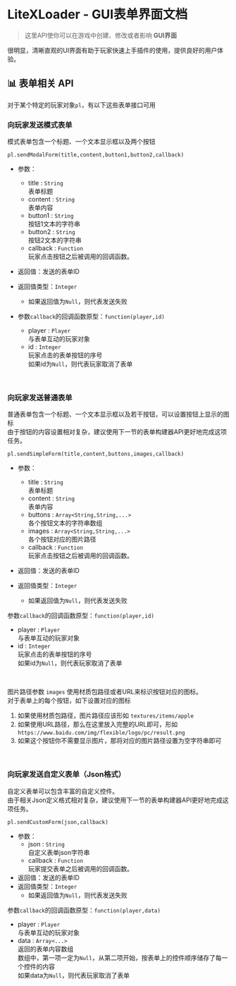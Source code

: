 # LiteXLoader - GUI表单界面文档

> 这里API使你可以在游戏中创建、修改或者影响 **GUI界面**

很明显，清晰直观的UI界面有助于玩家快速上手插件的使用，提供良好的用户体验。

## 📊 表单相关 API

对于某个特定的玩家对象`pl`，有以下这些表单接口可用

### 向玩家发送模式表单

模式表单包含一个标题、一个文本显示框以及两个按钮

`pl.sendModalForm(title,content,button1,button2,callback)`

- 参数：
  - title : `String`  
    表单标题  
  - content : `String`  
    表单内容
  - button1 : `String`  
    按钮1文本的字符串  
  - button2 : `String`  
    按钮2文本的字符串  
  - callback : `Function`  
    玩家点击按钮之后被调用的回调函数。  
- 返回值：发送的表单ID  
- 返回值类型：`Integer`
  - 如果返回值为`Null`，则代表发送失败

- 参数`callback`的回调函数原型：`function(player,id)`  

  - player : `Player`  
    与表单互动的玩家对象
  - id : `Integer`    
    玩家点击的表单按钮的序号  
    如果id为`Null`，则代表玩家取消了表单

<br>

### 向玩家发送普通表单  

普通表单包含一个标题、一个文本显示框以及若干按钮，可以设置按钮上显示的图标  
由于按钮的内容设置相对复杂，建议使用下一节的表单构建器API更好地完成这项任务。

`pl.sendSimpleForm(title,content,buttons,images,callback)`

- 参数：

  - title : `String`  
    表单标题  
  - content : `String`  
    表单内容
  - buttons : `Array<String,String,...>`  
    各个按钮文本的字符串数组
  - images : `Array<String,String,...>`  
    各个按钮对应的图片路径
  - callback : `Function`  
    玩家点击按钮之后被调用的回调函数。  
- 返回值：发送的表单ID  
- 返回值类型：`Integer`
  - 如果返回值为`Null`，则代表发送失败

参数`callback`的回调函数原型：`function(player,id)`  

- player : `Player`  
  与表单互动的玩家对象
- id : `Integer`    
  玩家点击的表单按钮的序号  
  如果id为`Null`，则代表玩家取消了表单

<br>

图片路径参数 `images` 使用材质包路径或者URL来标识按钮对应的图标。  
对于表单上的每个按钮，如下设置对应的图标

1. 如果使用材质包路径，图片路径应该形如 `textures/items/apple`
2. 如果使用URL路径，那么在这里放入完整的URL即可，形如 `https://www.baidu.com/img/flexible/logo/pc/result.png`
3. 如果这个按钮你不需要显示图片，那将对应的图片路径设置为空字符串即可

<br>

### 向玩家发送自定义表单（Json格式）  

自定义表单可以包含丰富的自定义控件。  
由于相关Json定义格式相对复杂，建议使用下一节的表单构建器API更好地完成这项任务。

`pl.sendCustomForm(json,callback)`

- 参数：
  - json : `String`  
    自定义表单json字符串  
  - callback : `Function`  
    玩家提交表单之后被调用的回调函数。  
- 返回值：发送的表单ID  
- 返回值类型：`Integer`  
  - 如果返回值为`Null`，则代表发送失败

参数`callback`的回调函数原型：`function(player,data)`  

- player : `Player`  
  与表单互动的玩家对象
- data : `Array<...>`    
  返回的表单内容数组  
  数组中，第一项一定为`Null`，从第二项开始，按表单上的控件顺序储存了每一个控件的内容  
  如果data为`Null`，则代表玩家取消了表单

<br>